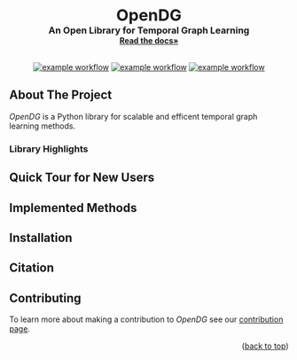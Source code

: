 <a id="readme-top"></a>

<div align="center">
  <h1 style="font-size:3vw;padding:0;margin:0;display:inline">OpenDG</h3>
  <h3 style="margin:0">An Open Library for Temporal Graph Learning</h3>
  <a href="https://opendg.readthedocs.io/en/latest"/><strong>Read the docs»</strong></a>
</div>

<br/>

<div align="center">

</div>

<div align="center">

<a href="">![example workflow](https://github.com/Jacob-Chmura/plausibility-vaccine/actions/workflows/ruff.yml/badge.svg)</a>
<a href="">![example workflow](https://github.com/Jacob-Chmura/plausibility-vaccine/actions/workflows/mypy.yml/badge.svg)</a> <a href="">![example workflow](https://github.com/Jacob-Chmura/plausibility-vaccine/actions/workflows/testing.yml/badge.svg)</a>

</div>

## About The Project

_OpenDG_ is a Python library for scalable and efficent temporal graph learning methods.

### Library Highlights

## Quick Tour for New Users

## Implemented Methods

## Installation

## Citation

## Contributing

To learn more about making a contribution to _OpenDG_ see our [contribution page](./.github/CONTRIBUTING.md).

<p align="right">(<a href="#readme-top">back to top</a>)</p>

